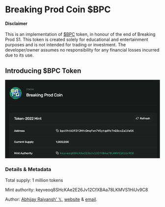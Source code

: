 
# Breaking Prod Coin $BPC

#### Disclaimer

This is an implementation of [$BPC](https://explorer.solana.com/address/bpcVhtA3f2YJHVvDmqfon7VEytqd9r7nQ3cxZa1Ve5K?cluster=devnet) token, in honour of the end of Breaking Prod S1. This token is created solely for educational and entertainment purposes and is not intended for trading or investment. The developer/owner assumes no responsibility for any financial losses incurred due to its use.


## Introducing $BPC Token

![$BPC Solana Explorer](https://raw.githubusercontent.com/abhijayrajvansh/breakingprodcoin/refs/heads/main/bpc-solana-explorer.png)

### Details & Metadata

Total supply: 1 million tokens

Mint authority: keyveoq8SHcKAe2E26Jv12CfXBAa78LKMVS1HiUv9C8

Author: [Abhijay Rajvansh' 𝕏](https://x.com/rajvanshx), [website](https://www.abhijayrajvansh.com/) & [email](mailto:abhijayrajvansh01@gmail.com).
